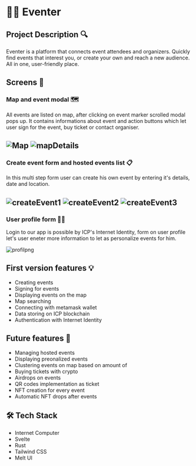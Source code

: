 # 🧑‍💻 Eventer
## Project Description :mag:
Eventer is a platform that connects event attendees and organizers. Quickly find events that interest you, or create your own and reach a new audience. All in one, user-friendly place.

## Screens 📱
### Map and event modal 🗺️
All events are listed on map, after clicking on event marker scrolled modal pops up. It contains informations about event and action buttons which let user sign for the event, buy ticket or contact organiser.

![Map](https://github.com/user-attachments/assets/b539e590-fa17-491c-89f9-57484bf6b1a5) 
![mapDetails](https://github.com/user-attachments/assets/b8286bdd-8100-4fa4-9fe2-5d0147f86e50)
<br>
---
### Create event form and hosted events list 📋
In this multi step form user can create his own event by entering it's details, date and location.

![createEvent1](https://github.com/user-attachments/assets/f44b8d5f-6f8a-4173-ab32-3fab05dcff7d) 
![createEvent2](https://github.com/user-attachments/assets/20c0e2d0-2104-42a9-96fc-ba0c779cf4f5) 
![createEvent3](https://github.com/user-attachments/assets/ac233c0c-f1cd-428a-a686-83db008be803)
<br>
---
### User profile form 🙋‍♂️
Login to our app is possible by ICP's Internet Identity, form on user profile let's user eneter more information to let as personalize events for him.

![profilpng](https://github.com/user-attachments/assets/5122a90a-86c3-4e7e-a23c-28ca85924619)

## First version features 💡
- Creating events
- Signing for events
- Displaying events on the map
- Map searching
- Connecting with metamask wallet
- Data storing on ICP blockchain
- Authentication with Internet Identity

## Future features 📌
 - Managing hosted events
 - Displaying preonalized events 
 - Clustering events on map based on amount of 
 - Buying tickets with crypto
 - Airdrops on events
 - QR codes implementation as ticket 
 - NFT creation for every event
 - Automatic NFT drops after events
   
## 🛠️ Tech Stack
- Internet Computer
- Svelte
- Rust
- Tailwind CSS
- Melt UI
